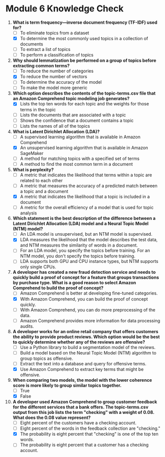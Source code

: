 # Module 6 Knowledge Check

1. **What is term frequency—inverse document frequency (TF-IDF) used for?**
    - [ ] To eliminate topics from a dataset
    - [x] To determine the most commonly used topics in a collection of documents
    - [ ] To extract a list of topics
    - [ ] To perform a classification of topics

2. **Why should lemmatization be performed on a group of topics before extracting common terms?**
    - [ ] To reduce the number of categories
    - [x] To reduce the number of vectors
    - [ ] To determine the accuracy of the model
    - [ ] To make the model more generic

3. **Which option describes the contents of the topic-terms.csv file that an Amazon Comprehend topic modeling job generates?**
    - [x] Lists the top ten words for each topic and the weights for those terms in the topic
    - [ ] Lists the documents that are associated with a topic
    - [ ] Shows the confidence that a document contains a topic
    - [ ] Lists the names of all of the topics

4. **What is Latent Dirichlet Allocation (LDA)?**
    - [ ] A supervised learning algorithm that is available in Amazon Comprehend
    - [x] An unsupervised learning algorithm that is available in Amazon SageMaker
    - [ ] A method for matching topics with a specified set of terms
    - [ ] A method to find the most common term in a document

5. **What is perplexity?**
    - [ ] A metric that indicates the likelihood that terms within a topic are related to each other
    - [ ] A metric that measures the accuracy of a predicted match between a topic and a document
    - [x] A metric that indicates the likelihood that a topic is included in a document
    - [ ] A metric for the overall efficiency of a model that is used for topic analysis

6. **Which statement is the best description of the difference between a Latent Dirichlet Allocation (LDA) model and a Neural Topic Model (NTM) model?**
    - [ ] An LDA model is unsupervised, but an NTM model is supervised.
    - [x] LDA measures the likelihood that the model describes the test data, and NTM measures the similarity of words in a document.
    - [ ] For an LDA model, you specify the topics before training. For an NTM model, you don't specify the topics before training.
    - [ ] LDA supports both GPU and CPU instance types, but NTM supports only single CPUs.

7. **A developer has created a new fraud detection service and needs to quickly build a proof of concept for a feature that groups transactions by purchase type. What is a good reason to select Amazon Comprehend to build the proof of concept?**
    - [ ] Amazon Comprehend is better at developing fine-tuned categories.
    - [x] With Amazon Comprehend, you can build the proof of concept quickly.
    - [ ] With Amazon Comprehend, you can do more preprocessing of the data.
    - [ ] Amazon Comprehend provides more information for data processing audits.

8. **A developer works for an online retail company that offers customers the ability to provide product reviews. Which option would be the best to quickly determine whether any of the reviews are offensive?**
    - [ ] Use a Python library to build a segmentation model of the reviews.
    - [ ] Build a model based on the Neural Topic Model (NTM) algorithm to group topics as offensive.
    - [ ] Extract the text into a database and query for offensive terms.
    - [x] Use Amazon Comprehend to extract key terms that might be offensive.

9. **When comparing two models, the model with the lower coherence score is more likely to group similar topics together.**
    - [ ] True
    - [x] False

10. **A developer used Amazon Comprehend to group customer feedback for the different services that a bank offers. The topic-terms.csv output from this job lists the term "checking" with a weight of 0.08. What does the 0.08 value represent?**
    - [ ] Eight percent of the customers have a checking account.
    - [ ] Eight percent of the words in the feedback collection are "checking."
    - [x] The probability is eight percent that "checking" is one of the top ten words.
    - [ ] The probability is eight percent that a customer has a checking account.

